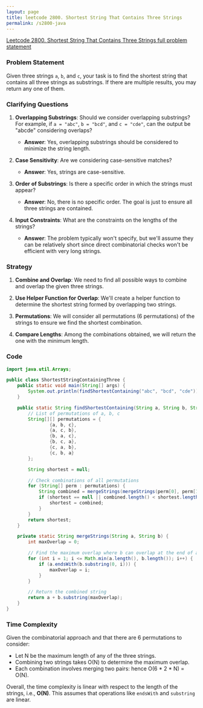 ```yaml
---
layout: page
title: leetcode 2800. Shortest String That Contains Three Strings
permalink: /s2800-java
---
```

[Leetcode 2800. Shortest String That Contains Three Strings full problem statement](https://algoadvance.github.io/algoadvance/l2800)
### Problem Statement

Given three strings `a`, `b`, and `c`, your task is to find the shortest string that contains all three strings as substrings. If there are multiple results, you may return any one of them.

### Clarifying Questions

1. **Overlapping Substrings**: Should we consider overlapping substrings? For example, if `a = "abc"`, `b = "bcd"`, and `c = "cde"`, can the output be "abcde" considering overlaps?
    - **Answer**: Yes, overlapping substrings should be considered to minimize the string length.

2. **Case Sensitivity**: Are we considering case-sensitive matches?
   - **Answer**: Yes, strings are case-sensitive.
   
3. **Order of Substrings**: Is there a specific order in which the strings must appear?
   - **Answer**: No, there is no specific order. The goal is just to ensure all three strings are contained.

4. **Input Constraints**: What are the constraints on the lengths of the strings?
   - **Answer**: The problem typically won't specify, but we'll assume they can be relatively short since direct combinatorial checks won't be efficient with very long strings.

### Strategy

1. **Combine and Overlap**: We need to find all possible ways to combine and overlap the given three strings. 

2. **Use Helper Function for Overlap**: We'll create a helper function to determine the shortest string formed by overlapping two strings.

3. **Permutations**: We will consider all permutations (6 permutations) of the strings to ensure we find the shortest combination.

4. **Compare Lengths**: Among the combinations obtained, we will return the one with the minimum length.

### Code

```java
import java.util.Arrays;

public class ShortestStringContainingThree {
    public static void main(String[] args) {
        System.out.println(findShortestContaining("abc", "bcd", "cde"));
    }

    public static String findShortestContaining(String a, String b, String c) {
        // List of permutations of a, b, c
        String[][] permutations = {
                {a, b, c},
                {a, c, b},
                {b, a, c},
                {b, c, a},
                {c, a, b},
                {c, b, a}
        };

        String shortest = null;

        // Check combinations of all permutations
        for (String[] perm : permutations) {
            String combined = mergeStrings(mergeStrings(perm[0], perm[1]), perm[2]);
            if (shortest == null || combined.length() < shortest.length()) {
                shortest = combined;
            }
        }
        return shortest;
    }

    private static String mergeStrings(String a, String b) {
        int maxOverlap = 0;

        // Find the maximum overlap where b can overlap at the end of a
        for (int i = 1; i <= Math.min(a.length(), b.length()); i++) {
            if (a.endsWith(b.substring(0, i))) {
                maxOverlap = i;
            }
        }

        // Return the combined string
        return a + b.substring(maxOverlap);
    }
}
```

### Time Complexity

Given the combinatorial approach and that there are 6 permutations to consider:

- Let N be the maximum length of any of the three strings.
- Combining two strings takes O(N) to determine the maximum overlap.
- Each combination involves merging two pairs: hence O(6 * 2 * N) = O(N).

Overall, the time complexity is linear with respect to the length of the strings, i.e., **O(N)**. This assumes that operations like `endsWith` and `substring` are linear.